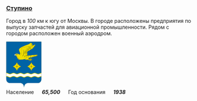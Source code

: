 <!--2021-10-30 01:25:20-->
### [Ступино]()
Город в *100* км к югу от Москвы.
В городе расположены предприятия по выпуску запчастей для авиационной промышленности.
Рядом с городом расположен военный аэродром.

<img src="Stupino.png" width="96px"><br>
Население &emsp; ***65,500*** &emsp;
Год&nbsp;основания &emsp; ***1938***